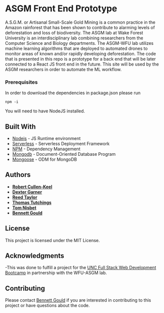 # ASGM Front End Prototype

A.S.G.M. or Artisanal Small-Scale Gold Mining is a common practice in the Amazon rainforest that has been shown to contribute to alarming levels of deforestation and loss of biodiversity. The ASGM lab at Wake Forest University is an interdisciplinary lab combining researchers from the Computer Science and Biology departments. The ASGM-WFU lab utilizes machine learning algorithms that are deployed to automated drones to monitor areas of known and/or rapidly developing deforestation. The code that is presented in this repo is a prototype for a back end that will be later connected to a React JS front end in the future. This site will be used by the ASGM researchers in order to automate the ML workflow.

### Prerequisites

In order to download the dependencies in package.json please run

```
npm -i
```

You will need to have NodeJS installed.


## Built With

- [Nodejs](https://nodejs.org/en/) - JS Runtime environment
- [Serverless](https://www.serverless.com/) - Serverless Deployment Framework
- [NPM](https://www.npmjs.com/) - Dependency Management
- [Mongodb](https://www.mongodb.com/2) - Document-Oriented Database Program
- [Mongoose](https://mongoosejs.com/docs/) - ODM for MongoDB

## Authors

- [**Robert Cullen-Keel**](https://github.com/motoroboto)
- [**Dexter Garner**](https://github.com/johndexteriv)
- [**Reed Taylor**](https://github.com/reedtlr)
- [**Thomas Tutchings**](https://github.com/tutchings)
- [**Tom Nisbet**](https://github.com/TRNisbet)
- [**Bennett Gould**](https://github.com/bpgould)

## License

This project is licensed under the MIT License.

## Acknowledgments

-This was done to fulfill a project for the [UNC Full Stack Web Development Bootcamp](https://bootcamp.unc.edu/coding/) in partnership with the WFU-ASGM lab.

## Contributing

Please contact [Bennett Gould](https://github.com/bpgould) if you are interested in contributing to this project or have questions about the code.
